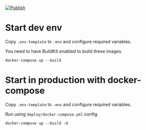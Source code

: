 [![Publish](https://github.com/zenwarr/notanote/actions/workflows/publish.yml/badge.svg)](https://github.com/zenwarr/notanote/actions/workflows/publish.yml)

# Start dev env

Copy `.env-template` to `.env` and configure required variables.

You need to have BuildKit enabled to build these images.

```
docker-compose up --build
```

# Start in production with docker-compose

Copy `.env-template` to `.env` and configure required variables.

Run using `deploy/docker-compose.yml` config.

```
docker-compose up --build -d
```
